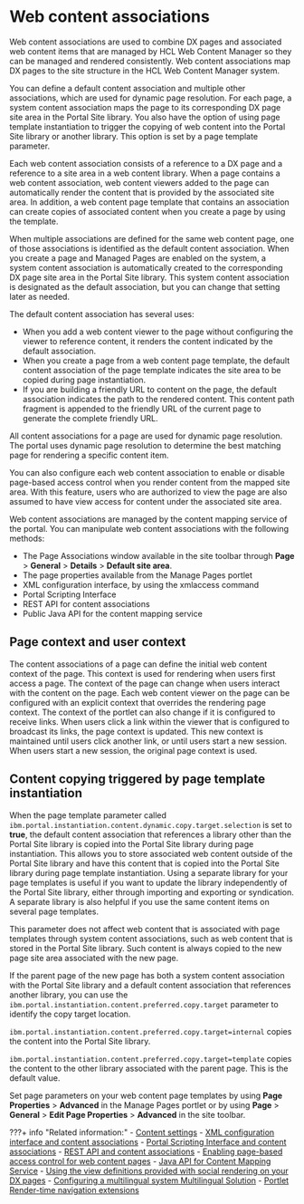 # Web content associations

Web content associations are used to combine DX pages and associated web content items that are managed by HCL Web Content Manager so they can be managed and rendered consistently. Web content associations map DX pages to the site structure in the HCL Web Content Manager system.

You can define a default content association and multiple other associations, which are used for dynamic page resolution. For each page, a system content association maps the page to its corresponding DX page site area in the Portal Site library. You also have the option of using page template instantiation to trigger the copying of web content into the Portal Site library or another library. This option is set by a page template parameter.

Each web content association consists of a reference to a DX page and a reference to a site area in a web content library. When a page contains a web content association, web content viewers added to the page can automatically render the content that is provided by the associated site area. In addition, a web content page template that contains an association can create copies of associated content when you create a page by using the template.

When multiple associations are defined for the same web content page, one of those associations is identified as the default content association. When you create a page and Managed Pages are enabled on the system, a system content association is automatically created to the corresponding DX page site area in the Portal Site library. This system content association is designated as the default association, but you can change that setting later as needed.

The default content association has several uses:

-   When you add a web content viewer to the page without configuring the viewer to reference content, it renders the content indicated by the default association.
-   When you create a page from a web content page template, the default content association of the page template indicates the site area to be copied during page instantiation.
-   If you are building a friendly URL to content on the page, the default association indicates the path to the rendered content. This content path fragment is appended to the friendly URL of the current page to generate the complete friendly URL.

All content associations for a page are used for dynamic page resolution. The portal uses dynamic page resolution to determine the best matching page for rendering a specific content item.

You can also configure each web content association to enable or disable page-based access control when you render content from the mapped site area. With this feature, users who are authorized to view the page are also assumed to have view access for content under the associated site area.

Web content associations are managed by the content mapping service of the portal. You can manipulate web content associations with the following methods:

-   The Page Associations window available in the site toolbar through **Page** \> **General** \> **Details** \> **Default site area**.
-   The page properties available from the Manage Pages portlet
-   XML configuration interface, by using the xmlaccess command
-   Portal Scripting Interface
-   REST API for content associations
-   Public Java API for the content mapping service

## Page context and user context

The content associations of a page can define the initial web content context of the page. This context is used for rendering when users first access a page. The context of the page can change when users interact with the content on the page. Each web content viewer on the page can be configured with an explicit context that overrides the rendering page context. The context of the portlet can also change if it is configured to receive links. When users click a link within the viewer that is configured to broadcast its links, the page context is updated. This new context is maintained until users click another link, or until users start a new session. When users start a new session, the original page context is used.

## Content copying triggered by page template instantiation

When the page template parameter called `ibm.portal.instantiation.content.dynamic.copy.target.selection` is set to **true**, the default content association that references a library other than the Portal Site library is copied into the Portal Site library during page instantiation. This allows you to store associated web content outside of the Portal Site library and have this content that is copied into the Portal Site library during page template instantiation. Using a separate library for your page templates is useful if you want to update the library independently of the Portal Site library, either through importing and exporting or syndication. A separate library is also helpful if you use the same content items on several page templates.

This parameter does not affect web content that is associated with page templates through system content associations, such as web content that is stored in the Portal Site library. Such content is always copied to the new page site area associated with the new page.

If the parent page of the new page has both a system content association with the Portal Site library and a default content association that references another library, you can use the `ibm.portal.instantiation.content.preferred.copy.target` parameter to identify the copy target location.

`ibm.portal.instantiation.content.preferred.copy.target=internal` copies the content into the Portal Site library.

`ibm.portal.instantiation.content.preferred.copy.target=template` copies the content to the other library associated with the parent page. This is the default value.

Set page parameters on your web content page templates by using **Page Properties** \> **Advanced** in the Manage Pages portlet or by using **Page** \> **General** \> **Edit Page Properties** \> **Advanced** in the site toolbar.


???+ info "Related information:"
    - [Content settings](../../../wcm_user_assistance/editing_webcontent_portlet/editing_setting_of_web_content_viewer/wcm_config_wcmviewer_hcontent.md)
    - [XML configuration interface and content associations](../advance_adm_sample/contentmap/mp_wcm_contentmap_xml.md)
    - [Portal Scripting Interface and content associations](../advance_adm_sample/contentmap/mp_wcm_contentmap_pscript.md)
    - [REST API and content associations](../advance_adm_sample/contentmap/mp_wcm_contentmap_restapi.md)
    - [Enabling page-based access control for web content pages](../customizing_content/mp_wcm_pageaccess.md)
    - [Java API for Content Mapping Service](https://support.hcltechsw.com/csm)
    - [Using the view definitions provided with social rendering on your DX pages](../../../../../../build_sites/social_rendering/working_with_social_objects/soc_rendr_use_oob_socl_list.md)
    - [Configuring a multilingual system Multilingual Solution](../../../mls/mls_install/wcm_mls_configure.md)
    - [Portlet Render-time navigation extensions](../../../mls/mls_extension/wcm_mls_ext_portlet.md)

